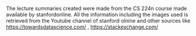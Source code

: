 The lecture summaries created were made from the CS 224n course made available by stanfordonline. 
All the information including the images used is retrieved from the Youtube channel of stanford olnine and other sources like https://towardsdatascience.com/ , https://stackexchange.com/
